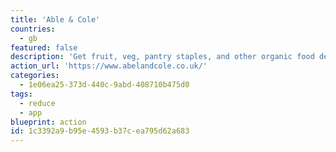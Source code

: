 ```yaml
---
title: 'Able & Cole'
countries:
  - gb
featured: false
description: 'Get fruit, veg, pantry staples, and other organic food delivered in returnable, reusable, recyclable packaging. Seasonal boxes of veg so its not traveling around the world, sustainably sourced fish, they''ve even got beer.'
action_url: 'https://www.abelandcole.co.uk/'
categories:
  - 1e06ea25-373d-440c-9abd-408710b475d0
tags:
  - reduce
  - app
blueprint: action
id: 1c3392a9-b95e-4593-b37c-ea795d62a683
---
```

